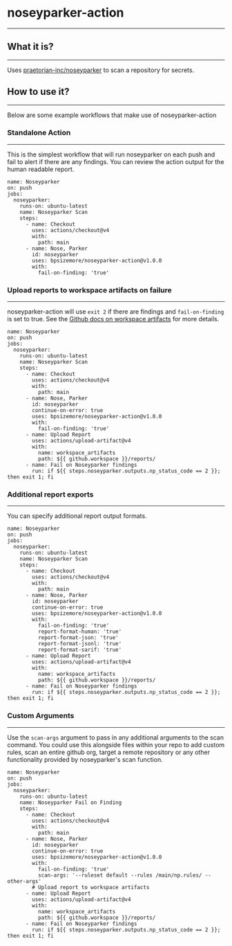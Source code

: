 # noseyparker-action
---
## What it is?
---
Uses [praetorian-inc/noseyparker](https://github.com/praetorian-inc/noseyparker) to scan a repository for secrets.

## How to use it?
---
Below are some example workflows that make use of noseyparker-action

### Standalone Action
---
This is the simplest workflow that will run noseyparker on each push and fail to alert if there are any findings. You can review the action output for the human readable report.
```
name: Noseyparker
on: push
jobs:
  noseyparker:
    runs-on: ubuntu-latest
    name: Noseyparker Scan
    steps:
      - name: Checkout
        uses: actions/checkout@v4
        with:
          path: main
      - name: Nose, Parker
        id: noseyparker
        uses: bpsizemore/noseyparker-action@v1.0.0
        with:
          fail-on-finding: 'true'
```

### Upload reports to workspace artifacts on failure
---
noseyparker-action will use `exit 2` if there are findings and `fail-on-finding` is set to true. See the [Github docs on workspace artifacts](https://docs.github.com/en/actions/using-workflows/storing-workflow-data-as-artifacts) for more details.

```
name: Noseyparker
on: push
jobs:
  noseyparker:
    runs-on: ubuntu-latest
    name: Noseyparker Scan
    steps:
      - name: Checkout
        uses: actions/checkout@v4
        with:
          path: main
      - name: Nose, Parker
        id: noseyparker
        continue-on-error: true
        uses: bpsizemore/noseyparker-action@v1.0.0
        with:
          fail-on-finding: 'true'
      - name: Upload Report
        uses: actions/upload-artifact@v4
        with:
          name: workspace_artifacts
          path: ${{ github.workspace }}/reports/
      - name: Fail on Noseyparker findings
        run: if ${{ steps.noseyparker.outputs.np_status_code == 2 }}; then exit 1; fi
```

### Additional report exports
---
You can specify additional report output formats.
```
name: Noseyparker
on: push
jobs:
  noseyparker:
    runs-on: ubuntu-latest
    name: Noseyparker Scan
    steps:
      - name: Checkout
        uses: actions/checkout@v4
        with:
          path: main
      - name: Nose, Parker
        id: noseyparker
        continue-on-error: true
        uses: bpsizemore/noseyparker-action@v1.0.0
        with:
          fail-on-finding: 'true'
          report-format-human: 'true'
          report-format-json: 'true'
          report-format-jsonl: 'true'
          report-format-sarif: 'true'
      - name: Upload Report
        uses: actions/upload-artifact@v4
        with:
          name: workspace_artifacts
          path: ${{ github.workspace }}/reports/
      - name: Fail on Noseyparker findings
        run: if ${{ steps.noseyparker.outputs.np_status_code == 2 }}; then exit 1; fi
```

### Custom Arguments
---
Use the `scan-args` argument to pass in any additional arguments to the scan command. You could use this alongside files within your repo to add custom rules, scan an entire github org, target a remote repository or any other functionality provided by noseyparker's scan function.
```
name: Noseyparker
on: push
jobs:
  noseyparker:
    runs-on: ubuntu-latest
    name: Noseyparker Fail on Finding
    steps:
      - name: Checkout
        uses: actions/checkout@v4
        with:
          path: main
      - name: Nose, Parker
        id: noseyparker
        continue-on-error: true
        uses: bpsizemore/noseyparker-action@v1.0.0
        with:
          fail-on-finding: 'true'
          scan-args: '--ruleset default --rules /main/np.rules/ --other-args'
        # Upload report to workspace artifacts
      - name: Upload Report
        uses: actions/upload-artifact@v4
        with:
          name: workspace_artifacts
          path: ${{ github.workspace }}/reports/
      - name: Fail on Noseyparker findings
        run: if ${{ steps.noseyparker.outputs.np_status_code == 2 }}; then exit 1; fi
```
